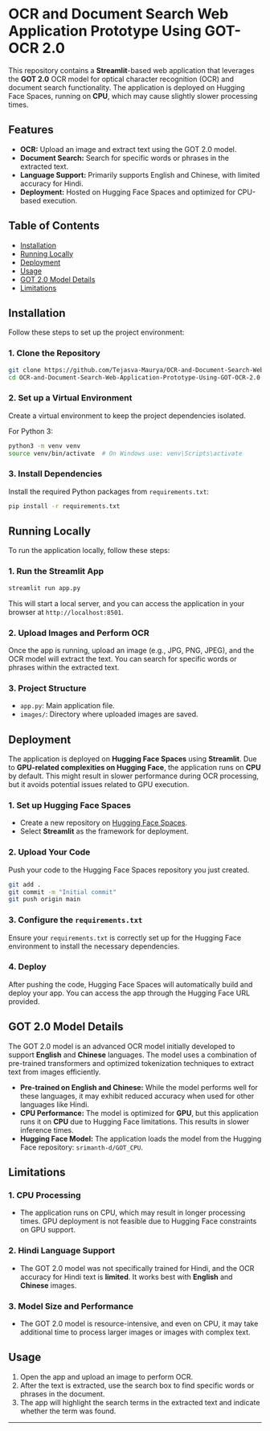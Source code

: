 
# OCR and Document Search Web Application Prototype Using GOT-OCR 2.0

This repository contains a **Streamlit**-based web application that leverages the **GOT 2.0** OCR model for optical character recognition (OCR) and document search functionality. The application is deployed on Hugging Face Spaces, running on **CPU**, which may cause slightly slower processing times.

## Features

- **OCR:** Upload an image and extract text using the GOT 2.0 model.
- **Document Search:** Search for specific words or phrases in the extracted text.
- **Language Support:** Primarily supports English and Chinese, with limited accuracy for Hindi.
- **Deployment:** Hosted on Hugging Face Spaces and optimized for CPU-based execution.

## Table of Contents

- [Installation](#installation)
- [Running Locally](#running-locally)
- [Deployment](#deployment)
- [Usage](#usage)
- [GOT 2.0 Model Details](#got-20-model-details)
- [Limitations](#limitations)

## Installation

Follow these steps to set up the project environment:

### 1. Clone the Repository

```bash
git clone https://github.com/Tejasva-Maurya/OCR-and-Document-Search-Web-App.git
cd OCR-and-Document-Search-Web-Application-Prototype-Using-GOT-OCR-2.0
```

### 2. Set up a Virtual Environment

Create a virtual environment to keep the project dependencies isolated.

For Python 3:

```bash
python3 -m venv venv
source venv/bin/activate  # On Windows use: venv\Scripts\activate
```

### 3. Install Dependencies

Install the required Python packages from `requirements.txt`:

```bash
pip install -r requirements.txt
```

## Running Locally

To run the application locally, follow these steps:

### 1. Run the Streamlit App

```bash
streamlit run app.py
```

This will start a local server, and you can access the application in your browser at `http://localhost:8501`.

### 2. Upload Images and Perform OCR

Once the app is running, upload an image (e.g., JPG, PNG, JPEG), and the OCR model will extract the text. You can search for specific words or phrases within the extracted text.

### 3. Project Structure

- `app.py`: Main application file.
- `images/`: Directory where uploaded images are saved.

## Deployment

The application is deployed on **Hugging Face Spaces** using **Streamlit**. Due to **GPU-related complexities on Hugging Face**, the application runs on **CPU** by default. This might result in slower performance during OCR processing, but it avoids potential issues related to GPU execution.

### 1. Set up Hugging Face Spaces

- Create a new repository on [Hugging Face Spaces](https://huggingface.co/spaces).
- Select **Streamlit** as the framework for deployment.

### 2. Upload Your Code

Push your code to the Hugging Face Spaces repository you just created.

```bash
git add .
git commit -m "Initial commit"
git push origin main
```

### 3. Configure the `requirements.txt`

Ensure your `requirements.txt` is correctly set up for the Hugging Face environment to install the necessary dependencies.

### 4. Deploy

After pushing the code, Hugging Face Spaces will automatically build and deploy your app. You can access the app through the Hugging Face URL provided.

## GOT 2.0 Model Details

The GOT 2.0 model is an advanced OCR model initially developed to support **English** and **Chinese** languages. The model uses a combination of pre-trained transformers and optimized tokenization techniques to extract text from images efficiently.

- **Pre-trained on English and Chinese:** While the model performs well for these languages, it may exhibit reduced accuracy when used for other languages like Hindi.
- **CPU Performance:** The model is optimized for **GPU**, but this application runs it on **CPU** due to Hugging Face limitations. This results in slower inference times.
- **Hugging Face Model:** The application loads the model from the Hugging Face repository: `srimanth-d/GOT_CPU`.

## Limitations

### 1. **CPU Processing**
   - The application runs on CPU, which may result in longer processing times. GPU deployment is not feasible due to Hugging Face constraints on GPU support.
   
### 2. **Hindi Language Support**
   - The GOT 2.0 model was not specifically trained for Hindi, and the OCR accuracy for Hindi text is **limited**. It works best with **English** and **Chinese** images.
   
### 3. **Model Size and Performance**
   - The GOT 2.0 model is resource-intensive, and even on CPU, it may take additional time to process larger images or images with complex text.

## Usage

1. Open the app and upload an image to perform OCR.
2. After the text is extracted, use the search box to find specific words or phrases in the document.
3. The app will highlight the search terms in the extracted text and indicate whether the term was found.

---
